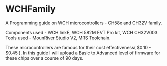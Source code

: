 # WCHFamily
A Programming guide on WCH microcontrollers - CH58x and CH32V family.

Components used - WCH linkE, WCH 582M EVT Pro kit, WCH CH32V003.
Tools used - MounRiver Studio V2, MRS Toolchain.

These microcontrollers are famous for their cost effectiveness( $0.10 - $0.45 ).
In this guide I will upload a Basic to Advanced level of firmware for these chips over a course of 90 days.

